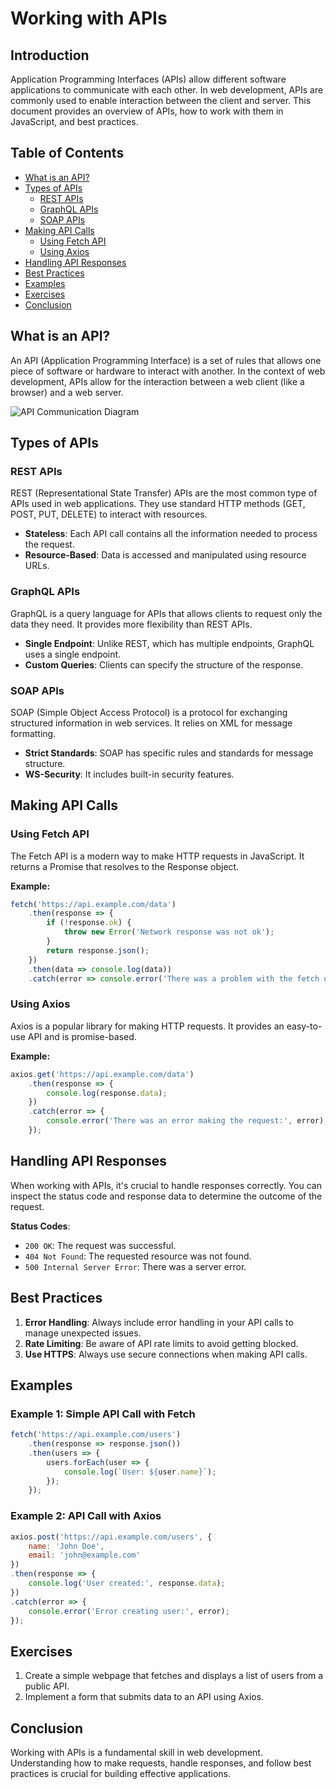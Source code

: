 # Working with APIs

## Introduction

Application Programming Interfaces (APIs) allow different software applications to communicate with each other. In web development, APIs are commonly used to enable interaction between the client and server. This document provides an overview of APIs, how to work with them in JavaScript, and best practices.

## Table of Contents

- [What is an API?](#what-is-an-api)
- [Types of APIs](#types-of-apis)
  - [REST APIs](#rest-apis)
  - [GraphQL APIs](#graphql-apis)
  - [SOAP APIs](#soap-apis)
- [Making API Calls](#making-api-calls)
  - [Using Fetch API](#using-fetch-api)
  - [Using Axios](#using-axios)
- [Handling API Responses](#handling-api-responses)
- [Best Practices](#best-practices)
- [Examples](#examples)
- [Exercises](#exercises)
- [Conclusion](#conclusion)

## What is an API?

An API (Application Programming Interface) is a set of rules that allows one piece of software or hardware to interact with another. In the context of web development, APIs allow for the interaction between a web client (like a browser) and a web server.

![API Communication Diagram](https://cdn.prod.website-files.com/5ff66329429d880392f6cba2/643fd2fde829634fa4f769a0_6178d93647ddf9f443e800f4_API%20Gateway%20example.png)

## Types of APIs

### REST APIs

REST (Representational State Transfer) APIs are the most common type of APIs used in web applications. They use standard HTTP methods (GET, POST, PUT, DELETE) to interact with resources.

- **Stateless**: Each API call contains all the information needed to process the request.
- **Resource-Based**: Data is accessed and manipulated using resource URLs.

### GraphQL APIs

GraphQL is a query language for APIs that allows clients to request only the data they need. It provides more flexibility than REST APIs.

- **Single Endpoint**: Unlike REST, which has multiple endpoints, GraphQL uses a single endpoint.
- **Custom Queries**: Clients can specify the structure of the response.

### SOAP APIs

SOAP (Simple Object Access Protocol) is a protocol for exchanging structured information in web services. It relies on XML for message formatting.

- **Strict Standards**: SOAP has specific rules and standards for message structure.
- **WS-Security**: It includes built-in security features.

## Making API Calls

### Using Fetch API

The Fetch API is a modern way to make HTTP requests in JavaScript. It returns a Promise that resolves to the Response object.

**Example:**
```javascript
fetch('https://api.example.com/data')
    .then(response => {
        if (!response.ok) {
            throw new Error('Network response was not ok');
        }
        return response.json();
    })
    .then(data => console.log(data))
    .catch(error => console.error('There was a problem with the fetch operation:', error));
```

### Using Axios

Axios is a popular library for making HTTP requests. It provides an easy-to-use API and is promise-based.

**Example:**
```javascript
axios.get('https://api.example.com/data')
    .then(response => {
        console.log(response.data);
    })
    .catch(error => {
        console.error('There was an error making the request:', error);
    });
```

## Handling API Responses

When working with APIs, it's crucial to handle responses correctly. You can inspect the status code and response data to determine the outcome of the request.

**Status Codes**:
- `200 OK`: The request was successful.
- `404 Not Found`: The requested resource was not found.
- `500 Internal Server Error`: There was a server error.

## Best Practices

1. **Error Handling**: Always include error handling in your API calls to manage unexpected issues.
2. **Rate Limiting**: Be aware of API rate limits to avoid getting blocked.
3. **Use HTTPS**: Always use secure connections when making API calls.

## Examples

### Example 1: Simple API Call with Fetch

```javascript
fetch('https://api.example.com/users')
    .then(response => response.json())
    .then(users => {
        users.forEach(user => {
            console.log(`User: ${user.name}`);
        });
    });
```

### Example 2: API Call with Axios

```javascript
axios.post('https://api.example.com/users', {
    name: 'John Doe',
    email: 'john@example.com'
})
.then(response => {
    console.log('User created:', response.data);
})
.catch(error => {
    console.error('Error creating user:', error);
});
```

## Exercises

1. Create a simple webpage that fetches and displays a list of users from a public API.
2. Implement a form that submits data to an API using Axios.

## Conclusion

Working with APIs is a fundamental skill in web development. Understanding how to make requests, handle responses, and follow best practices is crucial for building effective applications.

